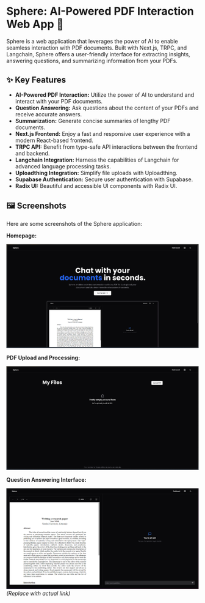 
# Sphere: AI-Powered PDF Interaction Web App 🚀

Sphere is a web application that leverages the power of AI to enable seamless interaction with PDF documents. Built with Next.js, TRPC, and Langchain, Sphere offers a user-friendly interface for extracting insights, answering questions, and summarizing information from your PDFs.

## ✨ Key Features

*   **AI-Powered PDF Interaction:** Utilize the power of AI to understand and interact with your PDF documents.
*   **Question Answering:** Ask questions about the content of your PDFs and receive accurate answers.
*   **Summarization:** Generate concise summaries of lengthy PDF documents.
*   **Next.js Frontend:** Enjoy a fast and responsive user experience with a modern React-based frontend.
*   **TRPC API:** Benefit from type-safe API interactions between the frontend and backend.
*   **Langchain Integration:** Harness the capabilities of Langchain for advanced language processing tasks.
*   **Uploadthing Integration:** Simplify file uploads with Uploadthing.
*   **Supabase Authentication:** Secure user authentication with Supabase.
*   **Radix UI:** Beautiful and accessible UI components with Radix UI.

## 🖼️ Screenshots

Here are some screenshots of the Sphere application:

**Homepage:**

![Homepage Screenshot](./screenshots/sphere-dashboard.png)

**PDF Upload and Processing:**

![PDF Upload Screenshot](./screenshots/sphere-home.png)

**Question Answering Interface:**

![Question Answering Screenshot](./screenshots/sphere-chat.png) *(Replace with actual link)*

